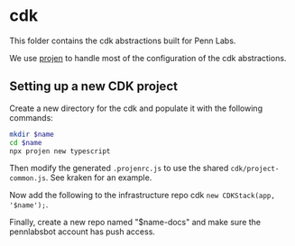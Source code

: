 # cdk

This folder contains the cdk abstractions built for Penn Labs.

We use [projen](https://github.com/projen/projen) to handle most of the configuration of the cdk abstractions.

## Setting up a new CDK project

Create a new directory for the cdk and populate it with the following commands:

```bash
mkdir $name
cd $name
npx projen new typescript
```

Then modify the generated `.projenrc.js` to use the shared `cdk/project-common.js`. See kraken for an example.

Now add the following to the infrastructure repo cdk `new CDKStack(app, '$name');`.

Finally, create a new repo named "$name-docs" and make sure the pennlabsbot account has push access.
